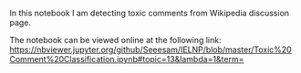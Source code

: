 In this notebook I am detecting toxic comments from Wikipedia discussion page.



The notebook can be viewed online at the following link: https://nbviewer.jupyter.org/github/Seeesam/IELNP/blob/master/Toxic%20Comment%20Classification.ipynb#topic=13&lambda=1&term=
